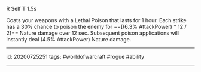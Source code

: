 R Self
T 1.5s

Coats your weapons with a Lethal Poison that lasts for 1 hour. Each strike has a 30% chance to poison the enemy for ==[(6.3% AttackPower) * 12 / 2]== Nature damage over 12 sec. Subsequent poison applications will instantly deal (4.5% AttackPower) Nature damage.

---

id: 20200725251
tags: #worldofwarcraft #rogue #ability

---